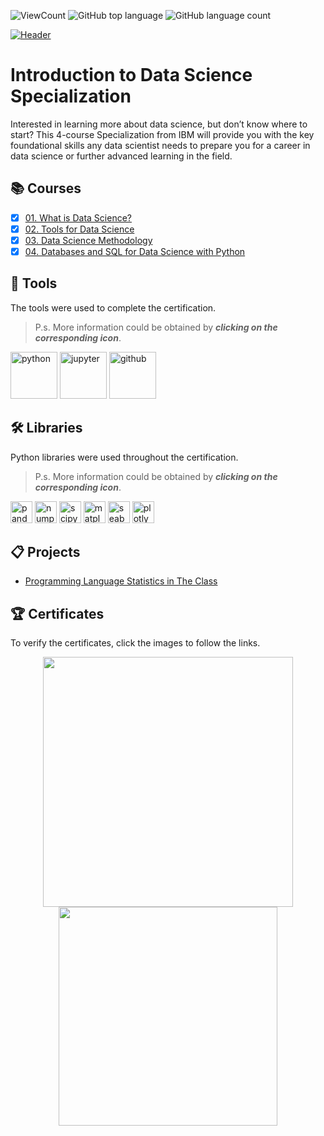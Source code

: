 ![ViewCount](https://views.whatilearened.today/views/github/adam951502/IBM-Introduction-to-Data-Science-Specialization.svg?cache=remove)
![GitHub top language](https://img.shields.io/github/languages/top/adam951502/IBM-Introduction-to-Data-Science-Specialization?style=flat)
![GitHub language count](https://img.shields.io/github/languages/count/adam951502/IBM-Introduction-to-Data-Science-Specialization?style=flat)

[![Header](https://github.com/adam951502/IBM-Introduction-to-Data-Science-Specialization/assets/52702712/98e0bc9a-2eaa-4044-9b2b-dd206826fb3a)](https://www.coursera.org/specializations/introduction-data-science)


# Introduction to Data Science Specialization

Interested in learning more about data science, but don’t know where to start? This 4-course Specialization from IBM will provide you with the key foundational skills any data scientist needs to prepare you for a career in data science or further advanced learning in the field.  


## :books: Courses
- [x] [01. What is Data Science?](01.%20What%20is%20Data%20Science/)
- [x] [02. Tools for Data Science](02.%20Tools%20for%20Data%20Science/)
- [x] [03. Data Science Methodology](03.%20Data%20Science%20Methodology)
- [x] [04. Databases and SQL for Data Science with Python](04.%20Databases%20and%20SQL%20for%20Data%20Science%20with%20Python/)

## :toolbox: Tools
The tools were used to complete the certification.
>P.s. More information could be obtained by ___clicking on the corresponding icon___.  

[<img src="https://user-images.githubusercontent.com/52702712/198737283-f27df526-5d1f-41c9-b259-2cb5be49e988.png" height="75" alt="python">](https://www.w3schools.com/python/)
[<img src="https://user-images.githubusercontent.com/52702712/198736730-54c64a0c-4d21-4cc6-95c7-2bdc532829a6.png" height="75" alt="jupyter">](https://docs.jupyter.org/en/latest/#)
[<img src="https://user-images.githubusercontent.com/52702712/198736642-4996fa57-8f26-4e00-911f-9d307859cc4d.png" height="75" alt="github">](https://rogerdudler.github.io/git-guide/index.html)


## :hammer_and_wrench: Libraries
Python libraries were used throughout the certification.
>P.s. More information could be obtained by ___clicking on the corresponding icon___.  

[<img  src="https://user-images.githubusercontent.com/52702712/198739637-39f657d8-f8ce-449a-9ec4-df70abca3a9f.png" alt="pandas" height="35">](https://pandas.pydata.org/)
[<img  src="https://user-images.githubusercontent.com/52702712/198732726-4ddf12d8-7124-4df5-a013-5bbf5339b3db.png" alt="numpy" height="35">](https://numpy.org/)
[<img  src="https://user-images.githubusercontent.com/52702712/198732854-5d10cb9c-b937-4d59-b899-d056b671335b.png" alt="scipy" height="35">](https://scipy.org/)
[<img  src="https://user-images.githubusercontent.com/52702712/198739523-ff8901c4-e4dd-4a5a-b328-61112f6f0cb1.svg" alt="matplotlib" height="35">](https://matplotlib.org/)
[<img  src="https://user-images.githubusercontent.com/52702712/198739517-8c52f4b9-bc44-4505-b915-01ebf36c3904.svg" alt="seaborn" height="35">](https://seaborn.pydata.org/)
[<img  src="https://user-images.githubusercontent.com/52702712/198739496-c87c3325-45a9-42c7-8d22-31c5ff2e8ac2.png" alt="plotly" height="35">](https://plotly.com/)

## :clipboard: Projects
- [Programming Language Statistics in The Class](https://github.com/adam951502/IBM-Introduction-to-Data-Science-Specialization/blob/main/02.%20Tools%20for%20Data%20Science/Final%20Assignment/Tools%20for%20Data%20Science%20Assignment%20.ipynb)

## 🏆 Certificates 
To verify the certificates, click the images to follow the links.

<p align="middle">
  <a href="https://www.coursera.org/account/accomplishments/specialization/DE38N88UKCGS"><img src="https://github.com/adam951502/IBM-Introduction-to-Data-Science-Specialization/assets/52702712/94a6d2aa-51c7-4eb9-ab24-9bddf26e35d6" width="400"></a>
  <a href="https://www.credly.com/badges/a294304e-2d97-4ba7-ae44-11ae2f7e8250/public_url"><img src="https://github.com/adam951502/IBM-Introduction-to-Data-Science-Specialization/assets/52702712/1834d8b0-e6fc-4953-bd68-9d7acfb8c85b" width="350"></a>
</p>
